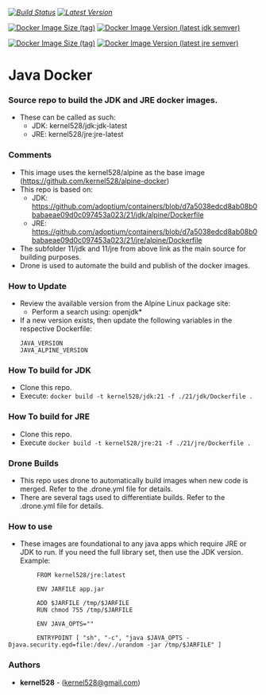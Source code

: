 _[![Build Status](http://drone.kernelsanders.biz:8080/api/badges/kernel528/java-docker/status.svg)](http://drone.kernelsanders.biz:8080/kernel528/java-docker)_
_[![Latest Version](https://img.shields.io/github/v/tag/kernel528/java-docker)](https://github.com/kernel528/java-docker/releases/latest)_

[![Docker Image Size (tag)](https://img.shields.io/docker/image-size/kernel528/jdk/jdk-latest)](https://hub.docker.com/r/kernel528/jdk/jdk-latest)
[![Docker Image Version (latest jdk semver)](https://img.shields.io/docker/v/kernel528/jdk?sort=semver)](https://hub.docker.com/r/kernel528/jdk)

[![Docker Image Size (tag)](https://img.shields.io/docker/image-size/kernel528/jre/jre-latest)](https://hub.docker.com/r/kernel528/jre/jre-latest)
[![Docker Image Version (latest jre semver)](https://img.shields.io/docker/v/kernel528/jre?sort=semver)](https://hub.docker.com/r/kernel528/jre)


# Java Docker
### Source repo to build the JDK and JRE docker images.
- These can be called as such:
  - JDK:  kernel528/jdk:jdk-latest
  - JRE:  kernel528/jre:jre-latest

### Comments
- This image uses the kernel528/alpine as the base image (https://github.com/kernel528/alpine-docker)
- This repo is based on:
  - JDK: https://github.com/adoptium/containers/blob/d7a5038edcd8ab08b0babaeae09d0c097453a023/21/jdk/alpine/Dockerfile
  - JRE: https://github.com/adoptium/containers/blob/d7a5038edcd8ab08b0babaeae09d0c097453a023/21/jre/alpine/Dockerfile
- The subfolder 11/jdk and 11/jre from above link as the main source for building purposes.
- Drone is used to automate the build and publish of the docker images.

### How to Update
- Review the available version from the Alpine Linux package site:  
  - Perform a search using:  openjdk*
- If a new version exists, then update the following variables in the respective Dockerfile:
    ```
    JAVA_VERSION
    JAVA_ALPINE_VERSION
    ```

### How To build for JDK
- Clone this repo.
- Execute:  ```docker build -t kernel528/jdk:21 -f ./21/jdk/Dockerfile .```

### How To build for JRE
- Clone this repo.
- Execute ```docker build -t kernel528/jre:21 -f ./21/jre/Dockerfile .```

### Drone Builds
- This repo uses drone to automatically build images when new code is merged.  Refer to the .drone.yml file for details.  
- There are several tags used to differentiate builds.  Refer to the .drone.yml file for details.

### How to use
- These images are foundational to any java apps which require JRE or JDK to run.  If you need the full library set, then use the JDK version.  Example:
```
        FROM kernel528/jre:latest

        ENV JARFILE app.jar

        ADD $JARFILE /tmp/$JARFILE
        RUN chmod 755 /tmp/$JARFILE

        ENV JAVA_OPTS=""

        ENTRYPOINT [ "sh", "-c", "java $JAVA_OPTS -Djava.security.egd=file:/dev/./urandom -jar /tmp/$JARFILE" ]
```

### Authors
* **kernel528** - (kernel528@gmail.com)
